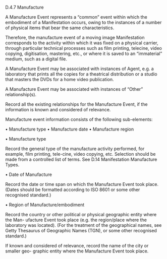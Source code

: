 D.4.7 Manufacture

A Manufacture Event represents a “common” event within which the embodiment of
a Manifestation occurs, owing to the instances of a number of physical items that bear
the same characteristics.

Therefore, the manufacture event of a moving image Manifestation corresponds to
the activity within which it was fixed on a physical carrier, through particular technical
processes such as film printing, telecine, video copying, digitisation, mastering, etc., or
where it is saved to an “immaterial” medium, such as a digital file.

A Manufacture Event may be associated with instances of Agent, e.g. a laboratory
that prints all the copies for a theatrical distribution or a studio that masters the DVDs
for a home video publication.

A Manufacture Event may be associated with instances of “Other” relationship(s).

Record all the existing relationships for the Manufacture Event, if the information is
known and considered of relevance.

Manufacture event information consists of the following sub-elements:

•	 Manufacture type
•	 Manufacture date
•	 Manufacture region

•	 Manufacture type

Record  the  general  type  of  the  manufacture  activity  performed,  for  example,  film
printing, tele-cine, video copying, etc. Selection should be made from a controlled list
of terms. See D.14 Manifestation Manufacture Types.



•	 Date of Manufacture

Record  the  date  or  time  span  on  which  the  Manufacture  Event  took  place.  (Dates
should be formatted according to ISO 8601 or some other recognised standard.)

•	 Region of Manufacture/embodiment

Record the country or other political or physical geographic entity where the Man-
ufacture Event took place (e.g. the region/place where the laboratory was located).
(For the treatment of the geographical names, see Getty Thesaurus of Geographic
Names (TGN), or some other recognised standard.)

If  known  and  considered  of  relevance,  record  the  name  of  the  city  or  smaller  geo-
graphic entity where the Manufacture Event took place.
